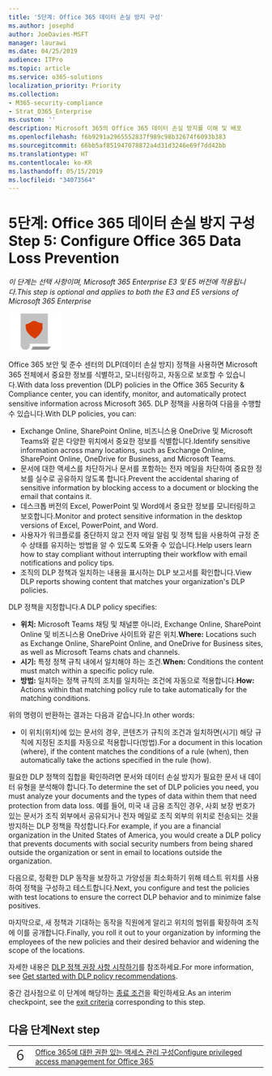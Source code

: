 ```yaml
---
title: '5단계: Office 365 데이터 손실 방지 구성'
ms.author: josephd
author: JoeDavies-MSFT
manager: laurawi
ms.date: 04/25/2019
audience: ITPro
ms.topic: article
ms.service: o365-solutions
localization_priority: Priority
ms.collection:
- M365-security-compliance
- Strat_O365_Enterprise
ms.custom: ''
description: Microsoft 365의 Office 365 데이터 손실 방지를 이해 및 배포
ms.openlocfilehash: f6b9291a2965552837f989c98b32674f6093b383
ms.sourcegitcommit: 66bb5af851947078872a4d31d3246e69f7dd42bb
ms.translationtype: HT
ms.contentlocale: ko-KR
ms.lasthandoff: 05/15/2019
ms.locfileid: "34073564"
---
```

# <a name="step-5-configure-office-365-data-loss-prevention"></a><span data-ttu-id="a5a12-103">5단계: Office 365 데이터 손실 방지 구성</span><span class="sxs-lookup"><span data-stu-id="a5a12-103">Step 5: Configure Office 365 Data Loss Prevention</span></span>

<span data-ttu-id="a5a12-104">*이 단계는 선택 사항이며, Microsoft 365 Enterprise E3 및 E5 버전에 적용됩니다.*</span><span class="sxs-lookup"><span data-stu-id="a5a12-104">*This step is optional and applies to both the E3 and E5 versions of Microsoft 365 Enterprise*</span></span>

![](./media/deploy-foundation-infrastructure/infoprotection_icon-small.png)

<span data-ttu-id="a5a12-105">Office 365 보안 및 준수 센터의 DLP(데이터 손실 방지) 정책을 사용하면 Microsoft 365 전체에서 중요한 정보를 식별하고, 모니터링하고, 자동으로 보호할 수 있습니다.</span><span class="sxs-lookup"><span data-stu-id="a5a12-105">With data loss prevention (DLP) policies in the Office 365 Security & Compliance center, you can identify, monitor, and automatically protect sensitive information across Microsoft 365.</span></span> <span data-ttu-id="a5a12-106">DLP 정책을 사용하여 다음을 수행할 수 있습니다.</span><span class="sxs-lookup"><span data-stu-id="a5a12-106">With DLP policies, you can:</span></span>

- <span data-ttu-id="a5a12-107">Exchange Online, SharePoint Online, 비즈니스용 OneDrive 및 Microsoft Teams와 같은 다양한 위치에서 중요한 정보를 식별합니다.</span><span class="sxs-lookup"><span data-stu-id="a5a12-107">Identify sensitive information across many locations, such as Exchange Online, SharePoint Online, OneDrive for Business, and Microsoft Teams.</span></span>
- <span data-ttu-id="a5a12-108">문서에 대한 액세스를 차단하거나 문서를 포함하는 전자 메일을 차단하여 중요한 정보를 실수로 공유하지 않도록 합니다.</span><span class="sxs-lookup"><span data-stu-id="a5a12-108">Prevent the accidental sharing of sensitive information by blocking access to a document or blocking the email that contains it.</span></span>
- <span data-ttu-id="a5a12-109">데스크톱 버전의 Excel, PowerPoint 및 Word에서 중요한 정보를 모니터링하고 보호합니다.</span><span class="sxs-lookup"><span data-stu-id="a5a12-109">Monitor and protect sensitive information in the desktop versions of Excel, PowerPoint, and Word.</span></span>
- <span data-ttu-id="a5a12-110">사용자가 워크플로를 중단하지 않고 전자 메일 알림 및 정책 팁을 사용하여 규정 준수 상태를 유지하는 방법을 알 수 있도록 도와줄 수 있습니다.</span><span class="sxs-lookup"><span data-stu-id="a5a12-110">Help users learn how to stay compliant without interrupting their workflow with email notifications and policy tips.</span></span> 
- <span data-ttu-id="a5a12-111">조직의 DLP 정책과 일치하는 내용을 표시하는 DLP 보고서를 확인합니다.</span><span class="sxs-lookup"><span data-stu-id="a5a12-111">View DLP reports showing content that matches your organization's DLP policies.</span></span>

<span data-ttu-id="a5a12-112">DLP 정책을 지정합니다.</span><span class="sxs-lookup"><span data-stu-id="a5a12-112">A DLP policy specifies:</span></span>

- <span data-ttu-id="a5a12-113">**위치:** Microsoft Teams 채팅 및 채널뿐 아니라, Exchange Online, SharePoint Online 및 비즈니스용 OneDrive 사이트와 같은 위치.</span><span class="sxs-lookup"><span data-stu-id="a5a12-113">**Where:** Locations such as Exchange Online, SharePoint Online, and OneDrive for Business sites, as well as Microsoft Teams chats and channels.</span></span>
- <span data-ttu-id="a5a12-114">**시기:** 특정 정책 규칙 내에서 일치해야 하는 조건.</span><span class="sxs-lookup"><span data-stu-id="a5a12-114">**When:** Conditions the content must match within a specific policy rule.</span></span>
- <span data-ttu-id="a5a12-115">**방법:** 일치하는 정책 규칙의 조치를 일치하는 조건에 자동으로 적용합니다.</span><span class="sxs-lookup"><span data-stu-id="a5a12-115">**How:** Actions within that matching policy rule to take automatically for the matching conditions.</span></span>

<span data-ttu-id="a5a12-116">위의 명령이 반환하는 결과는 다음과 같습니다.</span><span class="sxs-lookup"><span data-stu-id="a5a12-116">In other words:</span></span>

- <span data-ttu-id="a5a12-117">이 위치(위치)에 있는 문서의 경우, 콘텐츠가 규칙의 조건과 일치하면(시기) 해당 규칙에 지정된 조치를 자동으로 적용합니다(방법).</span><span class="sxs-lookup"><span data-stu-id="a5a12-117">For a document in this location (where), if the content matches the conditions of a rule (when), then automatically take the actions specified in the rule (how).</span></span>

<span data-ttu-id="a5a12-118">필요한 DLP 정책의 집합을 확인하려면 문서와 데이터 손실 방지가 필요한 문서 내 데이터 유형을 분석해야 합니다.</span><span class="sxs-lookup"><span data-stu-id="a5a12-118">To determine the set of DLP policies you need, you must analyze your documents and the types of data within them that need protection from data loss.</span></span> <span data-ttu-id="a5a12-119">예를 들어, 미국 내 금융 조직인 경우, 사회 보장 번호가 있는 문서가 조직 외부에서 공유되거나 전자 메일로 조직 외부의 위치로 전송되는 것을 방지하는 DLP 정책을 작성합니다.</span><span class="sxs-lookup"><span data-stu-id="a5a12-119">For example, if you are a financial organization in the United States of America, you would create a DLP policy that prevents documents with social security numbers from being shared outside the organization or sent in email to locations outside the organization.</span></span>

<span data-ttu-id="a5a12-120">다음으로, 정확한 DLP 동작을 보장하고 가양성을 최소화하기 위해 테스트 위치를 사용하여 정책을 구성하고 테스트합니다.</span><span class="sxs-lookup"><span data-stu-id="a5a12-120">Next, you configure and test the policies with test locations to ensure the correct DLP behavior and to minimize false positives.</span></span>

<span data-ttu-id="a5a12-121">마지막으로, 새 정책과 기대하는 동작을 직원에게 알리고 위치의 범위를 확장하여 조직에 이를 공개합니다.</span><span class="sxs-lookup"><span data-stu-id="a5a12-121">Finally, you roll it out to your organization by informing the employees of the new policies and their desired behavior and widening the scope of the locations.</span></span>

<span data-ttu-id="a5a12-122">자세한 내용은 [DLP 정책 권장 사항 시작하기](https://docs.microsoft.com/office365/securitycompliance/get-started-with-dlp-policy-recommendations)를 참조하세요.</span><span class="sxs-lookup"><span data-stu-id="a5a12-122">For more information, see [Get started with DLP policy recommendations](https://docs.microsoft.com/office365/securitycompliance/get-started-with-dlp-policy-recommendations).</span></span>

<span data-ttu-id="a5a12-123">중간 검사점으로 이 단계에 해당하는 [종료 조건](infoprotect-exit-criteria.md#crit-infoprotect-step5)을 확인하세요.</span><span class="sxs-lookup"><span data-stu-id="a5a12-123">As an interim checkpoint, see the [exit criteria](infoprotect-exit-criteria.md#crit-infoprotect-step5) corresponding to this step.</span></span>

## <a name="next-step"></a><span data-ttu-id="a5a12-124">다음 단계</span><span class="sxs-lookup"><span data-stu-id="a5a12-124">Next step</span></span>


|||
|:-------|:-----|
|![](./media/stepnumbers/Step6.png)|[<span data-ttu-id="a5a12-125">Office 365에 대한 권한 있는 액세스 관리 구성</span><span class="sxs-lookup"><span data-stu-id="a5a12-125">Configure privileged access management for Office 365</span></span>](infoprotect-configure-privileged-access-management.md)|


